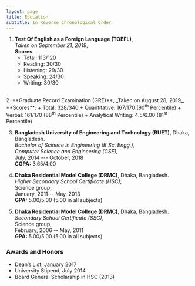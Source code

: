 ```yaml
---
layout: page
title: Education
subtitle: In Reverse Chronological Order
---
```



1. **Test Of English as a Foreign Language (TOEFL)**,    
   _Taken on September 21, 2019_,    
   **Scores**:  
     + Total: 113/120  
     + Reading: 30/30  
     + Listening: 29/30  
     + Speaking: 24/30  
     + Writing: 30/30  
  <br/>
2. **Graduate Record Examination (GRE)**,  
   _Taken on August 28, 2019_,  
   **Scores**:
     + Total: 328/340
     + Quantitative: 167/170 (90<sup>th</sup> Percentile)
     + Verbal: 161/170 (88<sup>th</sup> Percentile)
     + Analytical Writing: 4.5/6.00 (81<sup>st</sup> Percentile)

3. **Bangladesh University of Engineering and Technology (BUET)**, Dhaka, Bangladesh.  
   <em>Bachelor of Scinece in Engineering (B.Sc. Engg.),  
   Computer Science and Engineering (CSE),  </em>  
   July, 2014 --- October, 2018  
   **CGPA:** 3.65/4.00

4. **Dhaka Residential Model College (DRMC)**, Dhaka, Bangladesh.  
   <em>Higher Secondary School Certificate (HSC)</em>,    
   Science group,  
   January, 2011 -- May, 2013  
   **GPA:** 5.00/5.00 (5.00 in all subjects)

5. **Dhaka Residential Model College (DRMC)**, Dhaka, Bangladesh.  
   <em>Secondary School Certificate (SSC)</em>,    
   Science group,  
   February, 2006 -- May, 2011  
   **GPA:** 5.00/5.00 (5.00 in all subjects)


### Awards and Honors
+ Dean’s List, January 2017
+ University Stipend, July 2014
+ Board General Scholarship in HSC (2013)